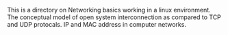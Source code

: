 This is a directory on Networking basics working in a linux environment. The conceptual model of open system interconnection as compared to TCP and UDP protocals. IP and MAC address in computer networks.
